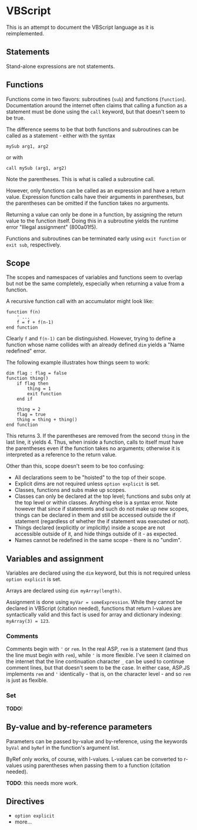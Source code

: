 # VBScript

This is an attempt to document the VBScript language as it is reimplemented.


## Statements

Stand-alone expressions are not statements.


## Functions

Functions come in two flavors: subroutines (`sub`) and functions (`function`).
Documentation around the internet often claims that calling a function as a
statement must be done using the `call` keyword, but that doesn't seem to be true.

The difference seems to be that both functions and subroutines can be called as a
statement - either with the syntax

```vbscript
mySub arg1, arg2
```

or with

```vbscript
call mySub (arg1, arg2)
```

Note the parentheses. This is what is called a subroutine call.

However, only functions can be called as an expression and have a return value.
Expression function calls have their arguments in parentheses, but the parentheses
can be omitted if the function takes no arguments.

Returning a value can only be done in a function, by assigning the return value
to the function itself. Doing this in a subroutine yields the runtime error "Illegal assignment" (800a01f5).

Functions and subroutines can be terminated early using `exit function` or
`exit sub`, respectively.


## Scope

The scopes and namespaces of variables and functions seem to overlap but not
be the same completely, especially when returning a value from a function.

A recursive function call with an accumulator might look like:

```vbscript
function f(n)
	' ...
	f = f + f(n-1)
end function
```

Clearly `f` and `f(n-1)` can be distinguished. However, trying to define a function
whose name collides with an already defined `dim` yields a "Name redefined" error.

The following example illustrates how things seem to work:

```vbscript
dim flag : flag = false
function thing()
	if flag then
		thing = 1
		exit function
	end if

	thing = 2
	flag = true
	thing = thing + thing()
end function
```

This returns 3. If the parentheses are removed from the second `thing` in the last line, it yields 4. Thus, when inside a function, calls to itself must have the parentheses
even if the function takes no arguments; otherwise it is interpreted as a reference to the return value.

Other than this, scope doesn't seem to be too confusing:

* All declarations seem to be "hoisted" to the top of their scope.
* Explicit dims are not required unless `option explicit` is set.
* Classes, functions and subs make up scopes.
* Classes can only be declared at the top level; functions and subs only at
  the top level or within classes. Anything else is a syntax error.
  Note however that since if statements and such do not make up new scopes,
  things can be declared in them and still be accessed outside the if statement
  (regardless of whether the if statement was executed or not).
* Things declared (explicitly or implicitly) inside a scope are not accessible
  outside of it, and hide things outside of it - as expected.
* Names cannot be redefined in the same scope - there is no "undim".


## Variables and assignment

Variables are declared using the `dim` keyword, but this is not required
unless `option explicit` is set.

Arrays are declared using `dim myArray(length)`.

Assignment is done using `myVar = someExpression`. While they cannot be declared in
VBScript (citation needed), functions that return l-values are syntactically valid
and this fact is used for array and dictionary indexing: `myArray(3) = 123`.


### Comments

Comments begin with `'` or `rem`. In the real ASP,
`rem` is a statement (and thus the line must begin with `rem`),
while `'` is more flexible. I've seen it claimed on the internet
that the line continuation character `_` can be used to continue
comment lines, but that doesn't seem to be the case. In either case,
ASP.JS implements `rem` and `'` identically - that is, on the
character level - and so `rem` is just as flexible.


### Set

**TODO**!


## By-value and by-reference parameters

Parameters can be passed by-value and by-reference, using the keywords
`byVal` and `byRef` in the function's argument list.

ByRef only works, of course, with l-values. L-values can be converted to
r-values using parentheses when passing them to a function (citation needed).

**TODO**: this needs more work.


## Directives

* `option explicit`
* more...
